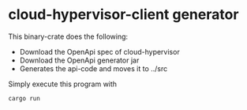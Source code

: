 # cloud-hypervisor-client generator

This binary-crate does the following:

- Download the OpenApi spec of cloud-hypervisor
- Download the OpenApi generator jar
- Generates the api-code and moves it to ../src

Simply execute this program with

    cargo run

